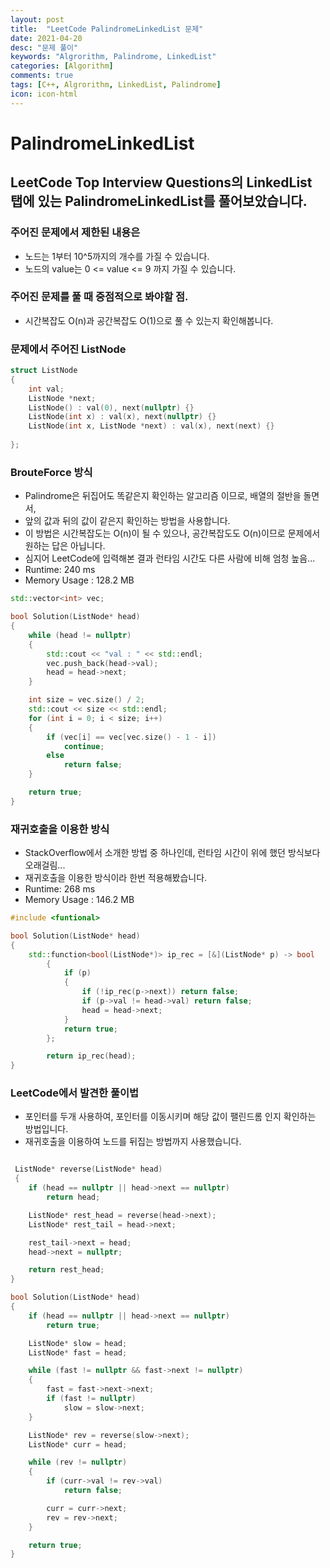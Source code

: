 ```yaml
---
layout: post
title:  "LeetCode PalindromeLinkedList 문제"
date: 2021-04-20
desc: "문제 풀이"
keywords: "Algrorithm, Palindrome, LinkedList"
categories: [Algorithm]
comments: true
tags: [C++, Algrorithm, LinkedList, Palindrome]
icon: icon-html
---
```


# PalindromeLinkedList

## LeetCode Top Interview Questions의 LinkedList 탭에 있는 PalindromeLinkedList를 풀어보았습니다.
  
### 주어진 문제에서 제한된 내용은
 - 노드는 1부터 10^5까지의 개수를 가질 수 있습니다.
 - 노드의 value는 0 <= value <= 9 까지 가질 수 있습니다.
   
### 주어진 문제를 풀 때 중점적으로 봐야할 점.
 - 시간복잡도 O(n)과 공간복잡도 O(1)으로 풀 수 있는지 확인해봅니다.
  
### 문제에서 주어진 ListNode  
```cpp
struct ListNode 
{
    int val;
    ListNode *next;
    ListNode() : val(0), next(nullptr) {}
    ListNode(int x) : val(x), next(nullptr) {}
    ListNode(int x, ListNode *next) : val(x), next(next) {}
    
};
```
  
### BrouteForce 방식
 - Palindrome은 뒤집어도 똑같은지 확인하는 알고리즘 이므로, 배열의 절반을 돌면서, 
 - 앞의 값과 뒤의 값이 같은지 확인하는 방법을 사용합니다.
 - 이 방법은 시간복잡도는 O(n)이 될 수 있으나, 공간복잡도도 O(n)이므로 문제에서 원하는 답은 아닙니다.
 - 심지어 LeetCode에 입력해본 결과 런타임 시간도 다른 사람에 비해 엄청 높음...
 - Runtime: 240 ms
 - Memory Usage : 128.2 MB
  
```cpp
std::vector<int> vec;

bool Solution(ListNode* head)
{
    while (head != nullptr)
    {
        std::cout << "val : " << std::endl;
        vec.push_back(head->val);
        head = head->next;
    }

    int size = vec.size() / 2;
    std::cout << size << std::endl;
    for (int i = 0; i < size; i++)
    {
        if (vec[i] == vec[vec.size() - 1 - i])
            continue;
        else
            return false;
    }

    return true;
}
```
  
### 재귀호출을 이용한 방식
 - StackOverflow에서 소개한 방법 중 하나인데, 런타임 시간이 위에 했던 방식보다 오래걸림...
 - 재귀호출을 이용한 방식이라 한번 적용해봤습니다.
 - Runtime: 268 ms
 - Memory Usage : 146.2 MB
  
```cpp
#include <funtional>

bool Solution(ListNode* head)
{
    std::function<bool(ListNode*)> ip_rec = [&](ListNode* p) -> bool
		{
			if (p)
			{
				if (!ip_rec(p->next)) return false;
				if (p->val != head->val) return false;
				head = head->next;
			}
			return true;
		};

		return ip_rec(head);
}
```
  
### LeetCode에서 발견한 풀이법
 - 포인터를 두개 사용하여, 포인터를 이동시키며 해당 값이 팰린드롬 인지 확인하는 방법입니다.
 - 재귀호출을 이용하여 노드를 뒤집는 방법까지 사용했습니다.
  
```cpp

 ListNode* reverse(ListNode* head) 
 {
    if (head == nullptr || head->next == nullptr)
        return head;

    ListNode* rest_head = reverse(head->next);
    ListNode* rest_tail = head->next;

    rest_tail->next = head;
    head->next = nullptr;

    return rest_head;
}

bool Solution(ListNode* head)
{
    if (head == nullptr || head->next == nullptr)
        return true;

    ListNode* slow = head;
    ListNode* fast = head;

    while (fast != nullptr && fast->next != nullptr) 
    {
        fast = fast->next->next;
        if (fast != nullptr)
            slow = slow->next;
    }

    ListNode* rev = reverse(slow->next);
    ListNode* curr = head;

    while (rev != nullptr) 
    {
        if (curr->val != rev->val)
            return false;

        curr = curr->next;
        rev = rev->next;
    }

    return true;
}
```

